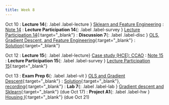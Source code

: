 ```yaml
---
title: Week 8
---
```


Oct 10
: **Lecture 14**{: .label .label-lecture } [Sklearn and Feature Engineering](lecture/lec14)
    : [Note 14](https://ds100.org/fa23-course-notes/feature_engineering/feature_engineering.html)
: **Lecture Participation 14**{: .label .label-survey } [Lecture Participation 14](https://app.sli.do/event/95Ag9LDqs2sDHBd26KeSLK/embed/polls/19164452-c3cd-4d4f-9f97-60605cd63095){:target="_blank"}
: **Discussion 7**{: .label .label-disc } [OLS, Gradient Descent, and Feature Engineering](https://drive.google.com/file/d/1AyJ9kuK7D9xSKAYyLrJa6pP5TnDWqywF/view?usp=sharing){:target="_blank"}
    : [Solution](https://drive.google.com/file/d/1q4kRslxbd-6SuLKTRF3iUBP1Pb-72NoQ/view?usp=sharing){:target="_blank"}

Oct 12
: **Lecture 15**{: .label .label-lecture} [Case study (HCE): CCAO](lecture/lec15)
    : [Note 15](https://ds100.org/fa23-course-notes/case_study_HCE/case_study_HCE.html)
: **Lecture Participation 15**{: .label .label-survey } [Lecture Participation 15](https://app.sli.do/event/75N8vUrziBQm1hPf9V5DEW/embed/polls/a44a58ce-dae5-4dea-a954-ce684fa999d2){:target="_blank"}

Oct 13
: **Exam Prep 6**{: .label .label-vit } [OLS and Gradient Descent](https://drive.google.com/file/d/1TCRhz0kWLcTh0g4-h5ApBNPu1hkU7H3j/view?usp=sharing){:target="_blank"}
    : [Solution](https://drive.google.com/file/d/1spHGUgIZVLtRrQcA1b-tSZCIj56netMU/view?usp=sharing){:target="_blank"}, [recording](https://youtu.be/i8zPOQ3W5-Y){:target="_blank"}
: **Lab 7**{: .label .label-lab } [Gradient descent and Sklearn](https://data100.datahub.berkeley.edu/hub/user-redirect/git-pull?repo=https%3A%2F%2Fgithub.com%2FDS-100%2Ffa23-student&urlpath=lab%2Ftree%2Ffa23-student%2Flab%2Flab07%2Flab07.ipynb&branch=main){:target="_blank"} (due Oct 17)
: **Project A1**{: .label .label-hw } [Housing I](https://data100.datahub.berkeley.edu/hub/user-redirect/git-pull?repo=https%3A%2F%2Fgithub.com%2FDS-100%2Ffa23-student&urlpath=lab%2Ftree%2Ffa23-student%2Fproj%2FprojA1%2FprojA1.ipynb&branch=main){:target="_blank"} (due Oct 21)




